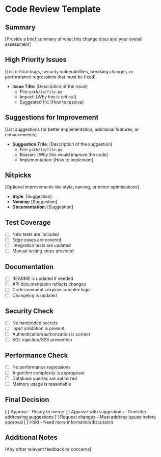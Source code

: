 # Code Review Template

## Summary
[Provide a brief summary of what this change does and your overall assessment]

## High Priority Issues
[List critical bugs, security vulnerabilities, breaking changes, or performance regressions that must be fixed]

- **Issue Title**: [Description of the issue]
  - File: `path/to/file.py`
  - Impact: [Why this is critical]
  - Suggested fix: [How to resolve]

## Suggestions for Improvement
[List suggestions for better implementation, additional features, or enhancements]

- **Suggestion Title**: [Description of the suggestion]
  - File: `path/to/file.py`
  - Reason: [Why this would improve the code]
  - Implementation: [How to implement]

## Nitpicks
[Optional improvements like style, naming, or minor optimizations]

- **Style**: [Suggestion]
- **Naming**: [Suggestion]
- **Documentation**: [Suggestion]

## Test Coverage
- [ ] New tests are included
- [ ] Edge cases are covered
- [ ] Integration tests are updated
- [ ] Manual testing steps provided

## Documentation
- [ ] README is updated if needed
- [ ] API documentation reflects changes
- [ ] Code comments explain complex logic
- [ ] Changelog is updated

## Security Check
- [ ] No hardcoded secrets
- [ ] Input validation is present
- [ ] Authentication/authorization is correct
- [ ] SQL injection/XSS prevention

## Performance Check
- [ ] No performance regressions
- [ ] Algorithm complexity is appropriate
- [ ] Database queries are optimized
- [ ] Memory usage is reasonable

## Final Decision
[ ] Approve - Ready to merge
[ ] Approve with suggestions - Consider addressing suggestions
[ ] Request changes - Must address issues before approval
[ ] Hold - Need more information/discussion

## Additional Notes
[Any other relevant feedback or concerns]